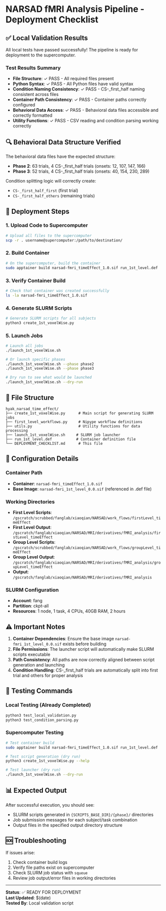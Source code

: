 # NARSAD fMRI Analysis Pipeline - Deployment Checklist

## ✅ Local Validation Results

All local tests have passed successfully! The pipeline is ready for deployment to the supercomputer.

### Test Results Summary
- **File Structure**: ✓ PASS - All required files present
- **Python Syntax**: ✓ PASS - All Python files have valid syntax
- **Condition Naming Consistency**: ✓ PASS - CS-_first_half naming consistent across files
- **Container Path Consistency**: ✓ PASS - Container paths correctly configured
- **Behavioral Data Access**: ✓ PASS - Behavioral data files accessible and correctly formatted
- **Utility Functions**: ✓ PASS - CSV reading and condition parsing working correctly

## 🔍 Behavioral Data Structure Verified

The behavioral data files have the expected structure:
- **Phase 2**: 63 trials, 4 CS-_first_half trials (onsets: 12, 107, 147, 166)
- **Phase 3**: 52 trials, 4 CS-_first_half trials (onsets: 40, 154, 230, 289)

Condition splitting logic will correctly create:
- `CS-_first_half_first` (first trial)
- `CS-_first_half_others` (remaining trials)

## 🚀 Deployment Steps

### 1. Upload Code to Supercomputer
```bash
# Upload all files to the supercomputer
scp -r . username@supercomputer:/path/to/destination/
```

### 2. Build Container
```bash
# On the supercomputer, build the container
sudo apptainer build narsad-fmri_timeEffect_1.0.sif run_1st_level.def
```

### 3. Verify Container Build
```bash
# Check that container was created successfully
ls -la narsad-fmri_timeEffect_1.0.sif
```

### 4. Generate SLURM Scripts
```bash
# Generate SLURM scripts for all subjects
python3 create_1st_voxelWise.py
```

### 5. Launch Jobs
```bash
# Launch all jobs
./launch_1st_voxelWise.sh

# Or launch specific phases
./launch_1st_voxelWise.sh --phase phase2
./launch_1st_voxelWise.sh --phase phase3

# Dry run to see what would be launched
./launch_1st_voxelWise.sh --dry-run
```

## 📁 File Structure

```
hyak_narsad_time_effect/
├── create_1st_voxelWise.py      # Main script for generating SLURM jobs
├── first_level_workflows.py     # Nipype workflow definitions
├── utils.py                     # Utility functions for data processing
├── launch_1st_voxelWise.sh     # SLURM job launcher
├── run_1st_level.def           # Container definition file
└── DEPLOYMENT_CHECKLIST.md      # This file
```

## 🔧 Configuration Details

### Container Path
- **Container**: `narsad-fmri_timeEffect_1.0.sif`
- **Base Image**: `narsad-fmri_1st_level_0.0.sif` (referenced in .def file)

### Working Directories
- **First Level Scripts**: `/gscratch/scrubbed/fanglab/xiaoqian/NARSAD/work_flows/firstLevel_timeEffect`
- **First Level Output**: `/gscratch/fanglab/xiaoqian/NARSAD/MRI/derivatives/fMRI_analysis/firstLevel_timeEffect`
- **Group Level Scripts**: `/gscratch/scrubbed/fanglab/xiaoqian/NARSAD/work_flows/groupLevel_timeEffect`
- **Group Level Output**: `/gscratch/fanglab/xiaoqian/NARSAD/MRI/derivatives/fMRI_analysis/groupLevel_timeEffect`
- **Output**: `/gscratch/fanglab/xiaoqian/NARSAD/MRI/derivatives/fMRI_analysis`

### SLURM Configuration
- **Account**: fang
- **Partition**: ckpt-all
- **Resources**: 1 node, 1 task, 4 CPUs, 40GB RAM, 2 hours

## ⚠️ Important Notes

1. **Container Dependencies**: Ensure the base image `narsad-fmri_1st_level_0.0.sif` exists before building
2. **File Permissions**: The launcher script will automatically make SLURM scripts executable
3. **Path Consistency**: All paths are now correctly aligned between script generation and launching
4. **Condition Handling**: CS-_first_half trials are automatically split into first trial and others for proper analysis

## 🧪 Testing Commands

### Local Testing (Already Completed)
```bash
python3 test_local_validation.py
python3 test_condition_parsing.py
```

### Supercomputer Testing
```bash
# Test container build
sudo apptainer build narsad-fmri_timeEffect_1.0.sif run_1st_level.def

# Test script generation (dry run)
python3 create_1st_voxelWise.py --help

# Test launcher (dry run)
./launch_1st_voxelWise.sh --dry-run
```

## 📊 Expected Output

After successful execution, you should see:
- SLURM scripts generated in `{SCRIPTS_BASE_DIR}/{phase}/` directories
- Job submission messages for each subject/task combination
- Output files in the specified output directory structure

## 🆘 Troubleshooting

If issues arise:
1. Check container build logs
2. Verify file paths exist on supercomputer
3. Check SLURM job status with `squeue`
4. Review job output/error files in working directories

---

**Status**: ✅ READY FOR DEPLOYMENT  
**Last Updated**: $(date)  
**Tested By**: Local validation script
